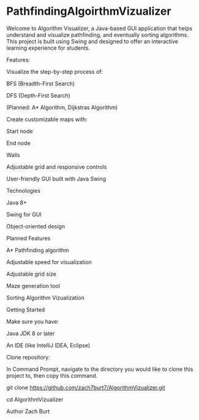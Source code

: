 # PathfindingAlgoirthmVizualizer
Welcome to Algorithm Visualizer, a Java-based GUI application that helps understand and visualize pathfinding, and eventually sorting algorithms. This project is built using Swing and designed to offer an interactive learning experience for students.



Features:

Visualize the step-by-step process of:

BFS (Breadth-First Search)

DFS (Depth-First Search)

(Planned: A* Algorithm, Dijkstras Algorithm)



Create customizable maps with:

Start node

End node

Walls 

Adjustable grid and responsive controls

User-friendly GUI built with Java Swing



Technologies

Java 8+

Swing for GUI

Object-oriented design



Planned Features

A* Pathfinding algorithm

Adjustable speed for visualization

Adjustable grid size

Maze generation tool

Sorting Algorithm Vizualization



Getting Started

Make sure you have:

Java JDK 8 or later

An IDE (like IntelliJ IDEA, Eclipse)



Clone repository:

In Command Prompt, navigate to the directory you would like to clone this project to, then copy this command.

git clone https://github.com/zach7burt7/AlgorithmVizualizer.git

cd AlgorithmVizualizer




Author
Zach Burt
